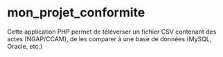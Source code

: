 # mon_projet_conformite
Cette application PHP permet de téléverser un fichier CSV contenant des actes (NGAP/CCAM), de les comparer à une base de données (MySQL, Oracle, etc.)
